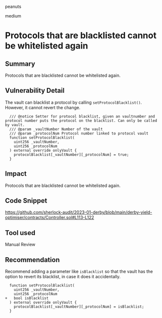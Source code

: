 peanuts

medium

# Protocols that are blacklisted cannot be whitelisted again

## Summary

Protocols that are blacklisted cannot be whitelisted again.

## Vulnerability Detail

The vault can blacklist a protocol by calling  `setProtocolBlacklist()`. However, it cannot revert the change.

```solidity
  /// @notice Setter for protocol blacklist, given an vaultnumber and protocol number puts the protocol on the blacklist. Can only be called by vault.
  /// @param _vaultNumber Number of the vault
  /// @param _protocolNum Protocol number linked to protocol vault
  function setProtocolBlacklist(
    uint256 _vaultNumber,
    uint256 _protocolNum
  ) external override onlyVault {
    protocolBlacklist[_vaultNumber][_protocolNum] = true;
  }
```

## Impact

Protocols that are blacklisted cannot be whitelisted again.

## Code Snippet

https://github.com/sherlock-audit/2023-01-derby/blob/main/derby-yield-optimiser/contracts/Controller.sol#L113-L122

## Tool used

Manual Review

## Recommendation

Recommend adding a parameter like `isBlacklist` so that the vault has the option to revert its blacklist, in case it does it accidentally.
```solidity
  function setProtocolBlacklist(
    uint256 _vaultNumber,
    uint256 _protocolNum
+   bool isBlacklist
  ) external override onlyVault {
    protocolBlacklist[_vaultNumber][_protocolNum] = isBlacklist;
  }
```
